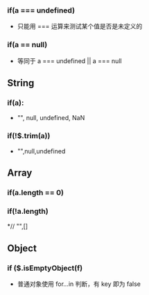 
###  if(a === undefined)
* 只能用 === 运算来测试某个值是否是未定义的

### if(a == null)
* 等同于 a === undefined || a === null
## String

### if(a):
* "", null, undefined, NaN

### if(!$.trim(a))
* "",null,undefined

## Array
### if(a.length == 0)
### if(!a.length)
*// "",[]

## Object
### if ($.isEmptyObject(f)
* 普通对象使用 for...in 判断，有 key 即为 false